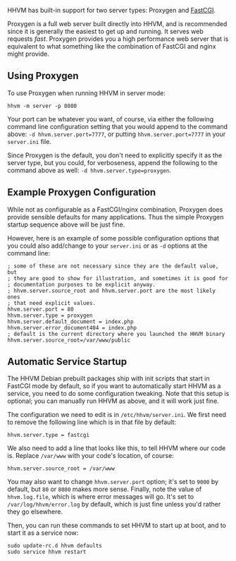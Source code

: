 HHVM has built-in support for two server types: Proxygen and [FastCGI](/hhvm/advanced-usage/fastCGI).

Proxygen is a full web server built directly into HHVM, and is recommended since it is generally the easiest to get up and running. It serves web requests *fast*.  Proxygen provides you a high performance web server that is equivalent to what something like the combination of FastCGI and nginx might provide.

## Using Proxygen

To use Proxygen when running HHVM in server mode:

```
hhvm -m server -p 8080
```

Your port can be whatever you want, of course, via either the following command line configuration setting that you would append to the command above: `-d hhvm.server.port=7777`, or putting `hhvm.server.port=7777` in your `server.ini` file.

Since Proxygen is the default, you don't need to explicitly specify it as the server type, but you could, for verboseness, append the following to the command above as well: `-d hhvm.server.type=proxygen`.

## Example Proxygen Configuration

While not as configurable as a FastCGI/nginx combination, Proxygen does provide sensible defaults for many applications. Thus the simple Proxygen startup sequence above will be just fine.

However, here is an example of some possible configuration options that you could also add/change to your `server.ini` or as `-d` options at the command line:

```
; some of these are not necessary since they are the default value, but
; they are good to show for illustration, and sometimes it is good for
; documentation purposes to be explicit anyway.
; hhvm.server.source_root and hhvm.server.port are the most likely ones
; that need explicit values.
hhvm.server.port = 80
hhvm.server.type = proxygen
hhvm.server.default_document = index.php
hhvm.server.error_document404 = index.php
; default is the current directory where you launched the HHVM binary
hhvm.server.source_root=/var/www/public
```

## Automatic Service Startup

The HHVM Debian prebuilt packages ship with init scripts that start in FastCGI mode by default, so if you want to automatically start HHVM as a service, you need to do some configuration tweaking. Note that this setup is optional; you can manually run HHVM as above, and it will work just fine.

The configuration we need to edit is in `/etc/hhvm/server.ini`. We first need to remove the following line which is in that file by default:

```
hhvm.server.type = fastcgi
```

We also need to add a line that looks like this, to tell HHVM where our code is. Replace `/var/www` with your code's location, of course:

```
hhvm.server.source_root = /var/www
```

You may also want to change `hhvm.server.port` option; it's set to `9000` by default, but `80` or `8080` makes more sense. Finally, note the value of `hhvm.log.file`, which is where error messages will go. It's set to `/var/log/hhvm/error.log` by default, which is just fine unless you'd rather they go elsewhere.

Then, you can run these commands to set HHVM to start up at boot, and to start it as a service now:

```
sudo update-rc.d hhvm defaults
sudo service hhvm restart
```
